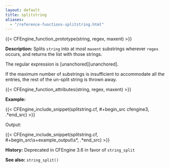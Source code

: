 ```yaml
---
layout: default
title: splitstring
aliases:
  - "/reference-functions-splitstring.html"
---
```


{{< CFEngine_function_prototype(string, regex, maxent) >}}

**Description:** Splits `string` into at most `maxent` substrings wherever
`regex` occurs, and returns the list with those strings.

The regular expression is [unanchored][unanchored].

If the maximum number of substrings is insufficient to accommodate all the
entries, the rest of the un-split string is thrown away.

{{< CFEngine_function_attributes(string, regex, maxent) >}}

**Example:**

{{< CFEngine_include_snippet(splitstring.cf, #\+begin_src cfengine3, .*end_src) >}}

Output:

{{< CFEngine_include_snippet(splitstring.cf, #\+begin_src\s+example_output\s*, .*end_src) >}}

**History:** Deprecated in CFEngine 3.6 in favor of `string_split`

**See also:** `string_split()`
